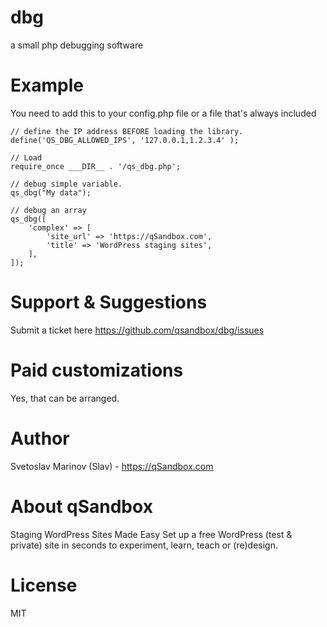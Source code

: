 # dbg
a small php debugging software

# Example
You need to add this to your config.php file or a file that's always included

```
// define the IP address BEFORE loading the library.
define('QS_DBG_ALLOWED_IPS', '127.0.0.1,1.2.3.4' );

// Load
require_once ___DIR__ . '/qs_dbg.php';

// debug simple variable.
qs_dbg("My data");

// debug an array
qs_dbg([
	'complex' => [
		'site_url' => 'https://qSandbox.com',
		'title' => 'WordPress staging sites',
	],
]);
```

# Support & Suggestions
Submit a ticket here
https://github.com/qsandbox/dbg/issues

# Paid customizations
Yes, that can be arranged.

# Author
Svetoslav Marinov (Slav) - https://qSandbox.com

# About qSandbox
Staging WordPress Sites Made Easy
Set up a free WordPress (test & private) site in seconds to experiment, learn, teach or (re)design.

# License
MIT
